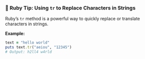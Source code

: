 ### 💎 Ruby Tip: Using `tr` to Replace Characters in Strings

Ruby’s `tr` method is a powerful way to quickly replace or translate characters in strings.

**Example:**

```ruby
text = "hello world"
puts text.tr("aeiou", "12345")
# Output: h2ll4 w4rld
```
